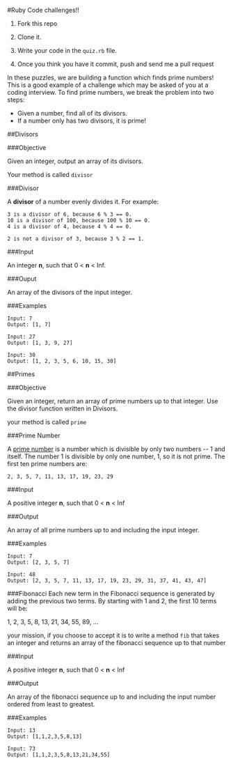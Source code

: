 #Ruby Code challenges!!

1. Fork this repo 

2. Clone it.

3. Write your code in the `quiz.rb` file.

4. Once you think you have it commit, push and send me a pull request

In these puzzles, we are building a function which finds prime numbers! This is a good example of a challenge which may be asked of you at a coding interview. To find prime numbers, we break the problem into two steps:

+ Given a number, find all of its divisors.
+ If a number only has two divisors, it is prime!

##Divisors

###Objective

Given an integer, output an array of its divisors.

Your method is called `divisor`

###Divisor

A **divisor** of a number evenly divides it. For example:

	3 is a divisor of 6, because 6 % 3 == 0.
	10 is a divisor of 100, because 100 % 10 == 0.
	4 is a divisor of 4, because 4 % 4 == 0.

	2 is not a divisor of 3, because 3 % 2 == 1.

###Input

An integer **n**, such that 0 < **n** < Inf.

###Ouput

An array of the divisors of the input integer.

###Examples

	Input: 7
	Output: [1, 7]

	Input: 27
	Output: [1, 3, 9, 27]
	
	Input: 30
	Output: [1, 2, 3, 5, 6, 10, 15, 30]


##Primes

###Objective

Given an integer, return an array of prime numbers up to that integer. Use the divisor function written in Divisors.

your method is called `prime`

###Prime Number

A [prime number](http://en.wikipedia.org/wiki/Prime_number) is a number which is divisible by only two numbers -- 1 and itself. The number 1 is divisible by only one number, 1, so it is not prime. The first ten prime numbers are:

	2, 3, 5, 7, 11, 13, 17, 19, 23, 29

###Input

A positive integer **n**, such that 0 < **n** < Inf

###Output

An array of all prime numbers up to and including the input integer.


###Examples

	Input: 7
	Output: [2, 3, 5, 7]

	Input: 48
	Output: [2, 3, 5, 7, 11, 13, 17, 19, 23, 29, 31, 37, 41, 43, 47]


###Fibonacci
Each new term in the Fibonacci sequence is generated by adding the previous two terms. By starting with 1 and 2, the first 10 terms will be:

1, 2, 3, 5, 8, 13, 21, 34, 55, 89, ...

your mission, if you choose to accept it is to write a method `fib` that takes an integer and returns an array of the fibonacci sequence up to that number

###Input  

A positive integer **n**, such that 0 < **n** < Inf


###Output

An array of the fibonacci sequence up to and including the input number  ordered from least to greatest.

###Examples

```
Input: 13  
Output: [1,1,2,3,5,8,13]

Input: 73
Output: [1,1,2,3,5,8,13,21,34,55]
```



